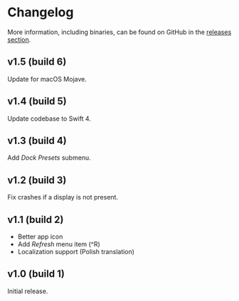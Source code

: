 Changelog
=========

More information, including binaries, can be found on GitHub in the [releases section](https://github.com/Kwpolska/DisplayMenu/releases).

v1.5 (build 6)
--------------

Update for macOS Mojave.

v1.4 (build 5)
--------------

Update codebase to Swift 4.

v1.3 (build 4)
--------------

Add *Dock Presets* submenu.

v1.2 (build 3)
--------------

Fix crashes if a display is not present.

v1.1 (build 2)
--------------

* Better app icon
* Add *Refresh* menu item (^R)
* Localization support (Polish translation)

v1.0 (build 1)
--------------

Initial release.
